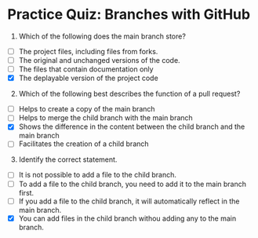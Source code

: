 # Practice Quiz: Branches with GitHub

1. Which of the following does the main branch store?
- [ ] The project files, including files from forks.
- [ ] The original and unchanged versions of the code.
- [ ] The files that contain documentation only
- [x] The deplayable version of the project code

2. Which of the following best describes the function of a pull request?
- [ ] Helps to create a copy of the main branch
- [ ] Helps to merge the child branch with the main branch
- [x] Shows the difference in the content between the child branch and the main branch
- [ ] Facilitates the creation of a child branch

3. Identify the correct statement.
- [ ] It is not possible to add a file to the child branch.
- [ ] To add a file to the child branch, you need to add it to the main branch first.
- [ ] If you add a file to the child branch, it will automatically reflect in the main branch.
- [x] You can add files in the child branch withou adding any to the main branch.
